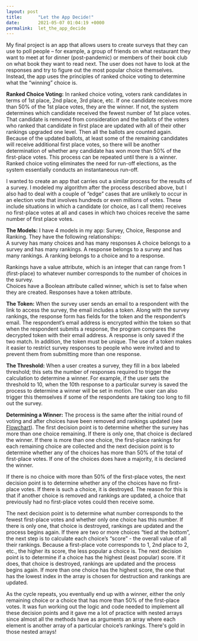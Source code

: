 ```yaml
---
layout: post
title:      "Let the App Decide!"
date:       2021-05-07 01:04:19 +0000
permalink:  let_the_app_decide
---
```



My final project is an app that allows users to create surveys that they can use to poll people – for example, a group of friends on what restaurant they want to meet at for dinner (post-pandemic) or members of their book club on what book they want to read next. The user does not have to look at the responses and try to figure out the most popular choice themselves.  Instead, the app uses the principles of ranked choice voting to determine what the “winning” choice is. 

**Ranked Choice Voting:**
In ranked choice voting, voters rank candidates in terms of 1st place, 2nd place, 3rd place, etc.  If one candidate receives more than 50% of the 1st place votes, they are the winner.  If not, the system determines which candidate received the fewest number of 1st place votes.  That candidate is removed from consideration and the ballots of the voters who ranked that candidate in first place are updated with all of their other rankings upgraded one level.  Then all the ballots are counted again.  Because of the updated ballots, at least some of the remaining candidates will receive additional first place votes, so there will be another determination of whether any candidate has won more than 50% of the first-place votes.  This process can be repeated until there is a winner.  Ranked choice voting eliminates the need for run-off elections, as the system essentially conducts an instantaneous run-off.

I wanted to create an app that carries out a similar process for the results of a survey.  I modeled my algorithm after the process described above, but I also had to deal with a couple of “edge” cases that are unlikely to occur in an election vote that involves hundreds or even millions of votes.  These include situations in which a candidate (or choice, as I call them) receives no first-place votes at all and cases in which two choices receive the same number of first place votes.

**The Models:**
I have 4 models in my app: Survey, Choice, Response and Ranking.
They have the following relationships:  
A survey has many choices and has many responses
A choice belongs to a survey and has many rankings.
A response belongs to a survey and has many rankings.
A ranking belongs to a choice and to a response.
  
Rankings have a value attribute, which is an integer that can range from 1 (first-place) to whatever number corresponds to the number of choices in the survey.  
Choices have a Boolean attribute called winner, which is set to false when they are created.
Responses have a token attribute.  

**The Token:**
When the survey user sends an email to a respondent with the link to access the survey, the email includes a token.  Along with the survey rankings, the response form has fields for the token and the respondent’s email.  The respondent’s email address is encrypted within the token so that when the respondent submits a response, the program compares the decrypted token with their email address.  A response is only saved if the two match.  In addition, the token must be unique.  The use of a token makes it easier to restrict survey responses to people who were invited and to prevent them from submitting more than one response.

**The Threshold:**
When a user creates a survey, they fill in a box labeled threshold; this sets the number of responses required to trigger the calculation to determine a winner.  For example, if the user sets the threshold to 10, when the 10th response to a particular survey is saved the process to determine a winner will be set in motion.  The user can also trigger this themselves if some of the respondents are taking too long to fill out the survey.

**Determining a Winner:**
The process is the same after the initial round of voting and after choices have been removed and rankings updated (see [Flowchart](https://viewer.diagrams.net/?highlight=0000ff&edit=_blank&layers=1&nav=1&title=Untitled%20Diagram.drawio#R7Vxde5s2FP41eZ7twn2QABlftknXrWu3pmnXdTd7ZJANK0Ye4MTZr59kC9ucIzckAfJhX9kchCz0nvOeD0k%2BcU9nyzc5n8fvZSTSE%2BpEyxP37IRS4vpD9aEl10bCHLKWTPMkMrKt4CL5TxghNdJFEomi1rCUMi2TeV0YyiwTYbmWOWsZz3N5VW82kWn9V%2Bd8KpDgIuQpln5JojJeSwM63Mp%2FFsk0Nr9MCBut78x41diMpoh5JK92RO7rE%2Fc0l7Jcf5stT0WqZ6%2Baly%2B%2FXH9J331jb96eF%2F%2Fyz69%2B%2FfTbH4N1Zz%2Fd5pHNK%2BQiK%2B%2Fc9fly8qu%2FdLK%2F8lMRvfwUz9L4o3nEueTpwszXRcnz0rxweV3NoupKAaYuXl3FSSku5jzUd66U0ihZXM5SdUXU10mSpqcylfnqOTfyRRB5Sl6Uufwmdu4EdOwypu40fDkzCZciL8VyB1rzsm%2BEnIkyv1ZNzN2BZzTQaO6AEBqsJVdbRRh5a1G8owOeacaN6k03fW%2BnV30xM2yfbTr6e7n497w4m%2F4%2B%2FmP55mNM358PKJ7tRX4prtF0K1Wb669qVniailROcz5TczUXeaKGInJ478P2xs0ILUVlpzbEuAgmoQ0xFgZiPOkSMd994dcxG40YgowQ0iNmPsLsvcyFZrGYZyeUpWoAr8a5%2BjbV32Sm74WxTNT0Q1jzWM7Gi%2BLWVjSZTGhoxSRiY%2BZ3a0VBHZGAeRgRx8GIEOJ0BEmAIMF8lUUvtfNQV2HKiyIJ6xOcy0UWCf0jjroSkXIZ5mGZl7Gcyoynr7fSV2KZlH%2Fq1i8o9c31V93XC2KuzpZVZ%2FrieudixzZXsttBVchFHorvzEblaPVLfBfRHcB8C16VLBcpL5PLuvu0YWh%2B4YNM1HtsFKYy2I2%2BUKAG6xcyT%2B36K9AR8UBPwyHoSXmqqShRTyud2rz33dWMBFitblSUumJt27yTcm507x9RlteGgPmilHXNbFk7Rg2V456oD4gP0GKQkTtGa4RI4fM84qVYKb4KLXM9lLLMk%2FFiJZSTHZ5mfKYZOBsX8xUEkNUVSIrw84WF0mt4347WBVHh0dBG6yM2dLmm9YnMykrhbs8dt6B5FdgDa%2FMtPE8tvMG6onmCg9MeeX742GiePCqaV%2Bh4LRH9gDAQqQ8rQV9MT5Cm%2FcTTAlu7sqayrmB10810%2BFe3cyPiaTLNtJYqbVhF6do2E5WmvjQ3ZkkUpfsSrLoad0YCm5Btg6nnIBLwLEoFoW%2BPA3DK9MlGw88bmKoI82hgof4zCI3IsK%2FYCPKbXznbvvhtiKzoQnlO%2Fe4znujHdYBzUxBUmFqFsyh0NAVv8yxTAIdJNt0JuWCfxzrHKtiiIKlmrqXM4VJs0UO6X%2FvuR7Q4fn6tNaSlOuAkCIW9gjEOfM%2FvN7T1HVsJg%2BHZ7q4QiAMONSWprn9TZ5Lkhf6cp3yVmwA7y3n2TRlZoVtKndUIHsa42Tq1yRGCHScsXaFYKf7jSU%2BqbGQXQ5NOqkGVFkg2dGiuHB2L%2B1UuamCHDxktcLawQ0CfXlERgsmoBUzPUpnfcGL7aDKEJia%2FlpPN203vI0n8GEgRfJir3Zj2IRq%2BIQpSc86vd5rNdYPCMkI4pK0%2BrLtoNaaiOKY6xJyRAFP2A2zK%2FaYmeHUA0LKTSUyzwOk6l7IUz4JrB%2F6ojpA3ohbPaYk1uyNbF4c%2FR7K1po5DwLYexKR5kc0FXblBM%2FptizCrkR84YeIim%2Bfj5K9XynTdozk2MkcYt97ZGgkBpOwG%2FVaEXA9BfoB1VYTng1si3m1yJvSM60Hv21TyNBN65gILqMCoFWV8PPmdFWVcnALWtvo4q7099jrLNrgsY0ujibgSRYPazvOJOilcHrTi61uKbh2GnQ%2BwcehJ%2BjlcMnUJAKVx3EmHoCvqg646dnUe3kZwkHEnZWDRwbUsOvTq7TwchGB7fHLLil5TW763kcLkkECkurYsnMbjaGVPLXzlJh3oF%2FcVv%2Ff4xacZ%2BSjDA8BRy3p%2Bv4sZ1V552%2Fa5%2FSsPT3X%2BCWBC4uCDARtZL7Gnd1x%2BaMh6bluRCaxcU7%2FfepiHFxAOMAUfwK0QDx%2BV3LiAAL1UrEa1dmNFuEoYYYMfUsHXaZ%2BcL1Ke%2F4ip9AmmePBkCKENN7FsqLX9wzoPsGX4SdJoALLzIeC%2B5oc0QEc972zzcQh6gCQ68uG5OVtE0yuLVkn%2BAVQyLbOPS10j9sJSy4QhR3vTj5d0nm08H4z0YY1dADZe58Hieb9JPP%2FYShtdVyyIB8%2F3Qv1v7nZgT4T0G737TWrJhwgwBVzIRvfAGHXm9owy3hWNUT7Gk2r2qAedoM%2FuCDxalm26UbAt1BnOIg4wqESHFB58ax%2FDwT4644tOpew98vtYjvh2hh9cw%2FNs%2F6XRa5W52ip8dJo1ukP5w533FVn6cuGRoa7JE2cetrNmLZwtA4pzmGfJyAjWT5llLcm2z6Kzo2SV3z9a%2Bfctc7MzogUrpz3X3RjeqPZMjguisIc62KBGFnvy2X6daGpPZ8HFy29f30YfGI1%2B9t4xh399a%2FmPtlOehot0HfislhyeTS0HLe9tSjR9lHKs09%2FkrMKhsRkZopJndark1mk%2B7gpGP%2B1xmRXgo7uyoIL%2BiM%2B9o7NCPQXQ7XUML%2FZUR3gRKMRhQUv4Egcu73YMcINKbKjTi8hAcSzYrRxrFaZvks47KsAAlusIaftg774xm1%2FeOzI3uF%2F77au0dZTYHmE02LVw1OCbth7cOQLZC3rb%2BgtHTF3nuwPznOBe7e%2Btvupy%2B%2FfW6%2Bbbfwl3X%2F8P)).  The first decision point is to determine whether the survey has more than one choice remaining.  If there is only one, that choice is declared the winner.  If there is more than one choice, the first-place rankings for each remaining choice are collected and the next decision point is to determine whether any of the choices has more than 50% of the total of first-place votes.  If one of the choices does have a majority, it is declared the winner.  

If there is no choice with more than 50% of the first-place votes, the next decision point is to determine whether any of the choices have no first-place votes.  If there is such a choice, it is destroyed.  The reason for this is that if another choice is removed and rankings are updated, a choice that previously had no first-place votes could then receive some.  

The next decision point is to determine what number corresponds to the fewest first-place votes and whether only one choice has this number.  If there is only one, that choice is destroyed, rankings are updated and the process begins again.  If there are two or more choices “tied at the bottom”, the next step is to calculate each choice’s “score” - the overall value of all their rankings.  Because a first-place vote corresponds to 1, 2nd place to 2, etc., the higher its score, the less popular a choice is.  The next decision point is to determine if a choice has the highest (least popular) score.  If it does, that choice is destroyed, rankings are updated and the process begins again.  If more than one choice has the highest score, the one that has the lowest index in the array is chosen for destruction and rankings are updated.

As the cycle repeats, you eventually end up with a winner, either the only remaining choice or a choice that has more than 50% of the first-place votes.  It was fun working out the logic and code needed to implement all these decision points and it gave me a lot of practice with nested arrays since almost all the methods have as arguments an array where each element is another array of a particular choice’s rankings.  There's gold in those nested arrays!




